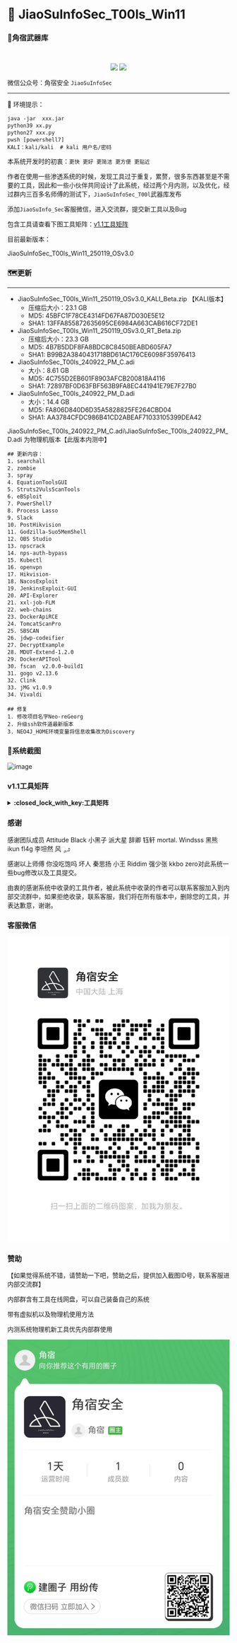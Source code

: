 #  🚀	JiaoSuInfoSec_T00ls_Win11




### :small_red_triangle:角宿武器库
<br/>
  <p align="center">
<img src="https://img.shields.io/badge/JiaoSuInfoSec-角宿安全团队-pink">
<img src="https://img.shields.io/badge/T00ls-角宿武器库-green">
</p>

微信公众号：角宿安全  `JiaoSuInfoSec`

------
📢 环境提示：
```shell
java -jar  xxx.jar
python39 xx.py
python27 xxx.py
pwsh [powershell7] 
KALI：kali/kali  # kali 用户名/密码
```
本系统开发时的初衷：`更快 更好 更简洁 更方便 更贴近`

作者在使用一些渗透系统的时候，发现工具过于重复，累赘，很多东西甚至是不需要的工具，因此和一些小伙伴共同设计了此系统，经过两个月内测，以及优化，经过群内三百多名师傅的测试下，`JiaoSuInfoSec_T00l`武器库发布

添加`JiaoSuInfo_Sec`客服微信，进入交流群，提交新工具以及Bug

包含工具请查看下图工具矩阵：[v1.1工具矩阵](https://github.com/JiaoSuInfoSec/JiaoSuInfoSec_T00ls_Win11/blob/main/README.md#%E5%B7%A5%E5%85%B7%E7%9F%A9%E9%98%B5)

目前最新版本：

JiaoSuInfoSec_T00ls_Win11_250119_OSv3.0





### :world_map:更新
------
- JiaoSuInfoSec_T00ls_Win11_250119_OSv3.0_KALI_Beta.zip 【KALI版本】
  - 压缩后大小：23.1 GB 
  - MD5: 45BFC1F78CE4314FD67FA87D030E5E12
  - SHA1: 13FFA855872635695CE6984A663CAB616CF72DE1
- JiaoSuInfoSec_T00ls_Win11_250119_OSv3.0_RT_Beta.zip 
  - 压缩后大小：23.3 GB 
  - MD5: 4B7B5DDF8FA8BDC8C8450BEABD605FA7
  - SHA1: B99B2A3840431718BD61AC176CE6098F35976413
- JiaoSuInfoSec_T00ls_240922_PM_C.adi
  - 大小：8.61 GB 
  - MD5: 4C755D2EB601F8903AFCB200818A4116
  - SHA1: 72897BF0D63FBF563B9FA8EC441941E79E7F27B0
- JiaoSuInfoSec_T00ls_240922_PM_D.adi
  - 大小：14.4 GB
  - MD5: FA806D840D6D35A5828825FE264CBD04
  - SHA1: AA3784CFDC986B41CD2ABEAF71033105399DEA42

JiaoSuInfoSec_T00ls_240922_PM_C.adi\JiaoSuInfoSec_T00ls_240922_PM_D.adi  为物理机版本【此版本内测中】
```
## 更新内容：
1. searchall
2. zombie
3. spray
4. EquationToolsGUI
5. Struts2VulsScanTools
6. eBSploit
7. PowerShell7
8. Process Lasso
9. Slack
10. PostHikvision
11. Godzilla-Suo5MemShell
12. OBS Studio
13. npscrack
14. nps-auth-bypass
15. Kubectl
16. openvpn
17. Hikvision-
18. NacosExploit
19. JenkinsExploit-GUI
20. API-Explorer
21. xxl-job-FLM
22. web-chains
23. DockerApiRCE
24. TomcatScanPro
25. SBSCAN
26. jdwp-codeifier
27. DecryptExample
28. MDUT-Extend-1.2.0
29. DockerAPITool
30. fscan  v2.0.0-build1
31. gogo v2.13.6
32. Clink
33. jMG v1.0.9
34. Vivaldi

## 修复
1. 修改项目名字Neo-reGeorg
2. 升级ssh软件道最新版本
3. NEO4J_HOME环境变量将信息收集改为Discovery
```
### :beginner:系统截图
![image](https://github.com/user-attachments/assets/43f2ff47-759c-47cd-84df-0f7e017d71a6)






### v1.1工具矩阵
<details>
<summary><b>:closed_lock_with_key:工具矩阵</b></summary>
  
  ![image](工具矩阵.png)
  
</details>
  
### 感谢

感谢团队成员 Attitude  Black 小黑子 派大星 辞卿 钰轩 mortal. Windsss 黑熊 ikun  fl4g 李坦然 风ೄ೨

感谢以上师傅 你没吃饱吗  坏人 秦思扬 小王 Riddim 强少张  kkbo zero对此系统一些bug修改以及工具提交。

由衷的感谢系统中收录的工具作者，被此系统中收录的作者可以联系客服加入到内部交流群中，如果拒绝收录，联系客服，我们将在所有版本中，删除您的工具，并表达歉意，谢谢。

### 客服微信
![image](客服.jpg)

### 赞助
【如果觉得系统不错，请赞助一下吧，赞助之后，提供加入截图ID号，联系客服进内部交流群】

内部群含有工具在线网盘，可以自己装备自己的系统

带有虚拟机以及物理机使用方法

内测系统物理机新工具优先内部群使用

![image](赞助.jpg)
